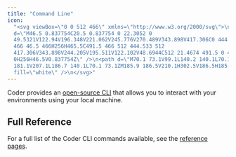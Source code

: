 ```yaml
---
title: "Command Line"
icon:
  "<svg viewBox=\"0 0 512 466\" xmlns=\"http://www.w3.org/2000/svg\">\n<path
  d=\"M46.5 0.837754C20.5 0.837754 0 22.3052 0
  49.5321V122.94V196.348V221.062V245.776V270.489V343.898V417.306C0 444.533 20.5
  466 46.5 466H256H465.5C491.5 466 512 444.533 512
  417.306V343.898V244.205V195.511V122.102V48.6944C512 21.4674 491.5 0 465.5
  0H256H46.5V0.837754Z\" />\n<path d=\"M70.1 73.1V99.1L140.2 140.1L70.1
  181.1V207.1L186.7 140.1L70.1 73.1ZM185.9 186.5V210.1H302.5V186.5H185.9Z\"
  fill=\"white\" />\n</svg>"
---
```


Coder provides an [open-source CLI](https://github.com/cdr/coder-cli) that
allows you to interact with your environments using your local machine.

<children></children>

## Full Reference

For a full list of the Coder CLI commands available, see the
[reference pages](https://github.com/cdr/coder-cli/blob/master/docs/coder.md).
